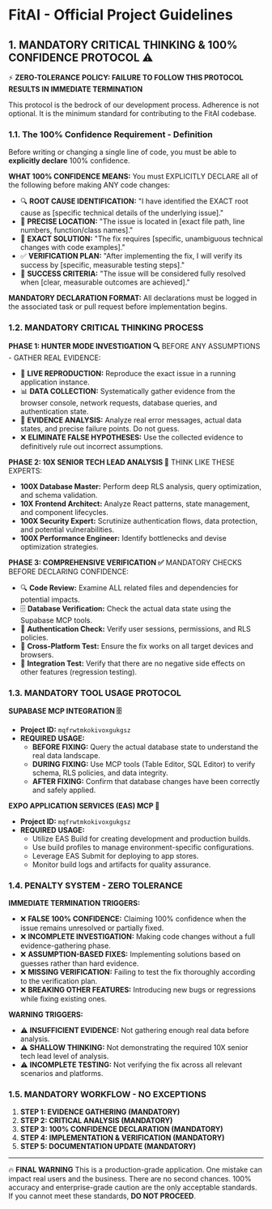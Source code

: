 # FitAI - Official Project Guidelines

## 1. MANDATORY CRITICAL THINKING & 100% CONFIDENCE PROTOCOL ⚠️
⚡ **ZERO-TOLERANCE POLICY: FAILURE TO FOLLOW THIS PROTOCOL RESULTS IN IMMEDIATE TERMINATION**

This protocol is the bedrock of our development process. Adherence is not optional. It is the minimum standard for contributing to the FitAI codebase.

### 1.1. The 100% Confidence Requirement - Definition
Before writing or changing a single line of code, you must be able to **explicitly declare** 100% confidence.

**WHAT 100% CONFIDENCE MEANS:**
You must EXPLICITLY DECLARE all of the following before making ANY code changes:

*   🔍 **ROOT CAUSE IDENTIFICATION:** "I have identified the EXACT root cause as [specific technical details of the underlying issue]."
*   📍 **PRECISE LOCATION:** "The issue is located in [exact file path, line numbers, function/class names]."
*   🔧 **EXACT SOLUTION:** "The fix requires [specific, unambiguous technical changes with code examples]."
*   ✅ **VERIFICATION PLAN:** "After implementing the fix, I will verify its success by [specific, measurable testing steps]."
*   🎯 **SUCCESS CRITERIA:** "The issue will be considered fully resolved when [clear, measurable outcomes are achieved]."

**MANDATORY DECLARATION FORMAT:**
All declarations must be logged in the associated task or pull request before implementation begins.

### 1.2. MANDATORY CRITICAL THINKING PROCESS

**PHASE 1: HUNTER MODE INVESTIGATION 🔍**
BEFORE ANY ASSUMPTIONS - GATHER REAL EVIDENCE:

*   🔴 **LIVE REPRODUCTION:** Reproduce the exact issue in a running application instance.
*   📊 **DATA COLLECTION:** Systematically gather evidence from the browser console, network requests, database queries, and authentication state.
*   🔬 **EVIDENCE ANALYSIS:** Analyze real error messages, actual data states, and precise failure points. Do not guess.
*   ❌ **ELIMINATE FALSE HYPOTHESES:** Use the collected evidence to definitively rule out incorrect assumptions.

**PHASE 2: 10X SENIOR TECH LEAD ANALYSIS 🎯**
THINK LIKE THESE EXPERTS:

*   **100X Database Master:** Perform deep RLS analysis, query optimization, and schema validation.
*   **10X Frontend Architect:** Analyze React patterns, state management, and component lifecycles.
*   **100X Security Expert:** Scrutinize authentication flows, data protection, and potential vulnerabilities.
*   **100X Performance Engineer:** Identify bottlenecks and devise optimization strategies.

**PHASE 3: COMPREHENSIVE VERIFICATION ✅**
MANDATORY CHECKS BEFORE DECLARING CONFIDENCE:

*   🔍 **Code Review:** Examine ALL related files and dependencies for potential impacts.
*   🗄️ **Database Verification:** Check the actual data state using the Supabase MCP tools.
*   🔐 **Authentication Check:** Verify user sessions, permissions, and RLS policies.
*   📱 **Cross-Platform Test:** Ensure the fix works on all target devices and browsers.
*   🧪 **Integration Test:** Verify that there are no negative side effects on other features (regression testing).

### 1.3. MANDATORY TOOL USAGE PROTOCOL

**SUPABASE MCP INTEGRATION 🗄️**
*   **Project ID:** `mqfrwtmkokivoxgukgsz`
*   **REQUIRED USAGE:**
    *   **BEFORE FIXING:** Query the actual database state to understand the real data landscape.
    *   **DURING FIXING:** Use MCP tools (Table Editor, SQL Editor) to verify schema, RLS policies, and data integrity.
    *   **AFTER FIXING:** Confirm that database changes have been correctly and safely applied.

**EXPO APPLICATION SERVICES (EAS) MCP 🔧**
*   **Project ID:** `mqfrwtmkokivoxgukgsz`
*   **REQUIRED USAGE:**
    *   Utilize EAS Build for creating development and production builds.
    *   Use build profiles to manage environment-specific configurations.
    *   Leverage EAS Submit for deploying to app stores.
    *   Monitor build logs and artifacts for quality assurance.

### 1.4. PENALTY SYSTEM - ZERO TOLERANCE

**IMMEDIATE TERMINATION TRIGGERS:**
*   ❌ **FALSE 100% CONFIDENCE:** Claiming 100% confidence when the issue remains unresolved or partially fixed.
*   ❌ **INCOMPLETE INVESTIGATION:** Making code changes without a full evidence-gathering phase.
*   ❌ **ASSUMPTION-BASED FIXES:** Implementing solutions based on guesses rather than hard evidence.
*   ❌ **MISSING VERIFICATION:** Failing to test the fix thoroughly according to the verification plan.
*   ❌ **BREAKING OTHER FEATURES:** Introducing new bugs or regressions while fixing existing ones.

**WARNING TRIGGERS:**
*   ⚠️ **INSUFFICIENT EVIDENCE:** Not gathering enough real data before analysis.
*   ⚠️ **SHALLOW THINKING:** Not demonstrating the required 10X senior tech lead level of analysis.
*   ⚠️ **INCOMPLETE TESTING:** Not verifying the fix across all relevant scenarios and platforms.

### 1.5. MANDATORY WORKFLOW - NO EXCEPTIONS
1.  **STEP 1: EVIDENCE GATHERING (MANDATORY)**
2.  **STEP 2: CRITICAL ANALYSIS (MANDATORY)**
3.  **STEP 3: 100% CONFIDENCE DECLARATION (MANDATORY)**
4.  **STEP 4: IMPLEMENTATION & VERIFICATION (MANDATORY)**
5.  **STEP 5: DOCUMENTATION UPDATE (MANDATORY)**

---
🔥 **FINAL WARNING**
This is a production-grade application. One mistake can impact real users and the business. There are no second chances. 100% accuracy and enterprise-grade caution are the only acceptable standards. If you cannot meet these standards, **DO NOT PROCEED**.